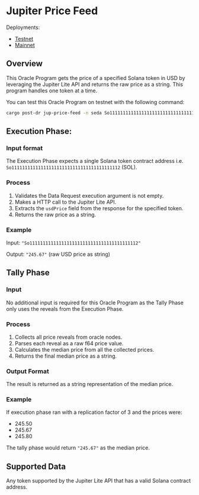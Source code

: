 # Jupiter Price Feed

Deployments:
- [Testnet](https://testnet.explorer.seda.xyz/oracle-programs/6115dbd31500fda073eaf1f8d3a7abff5f2e1e9f434982e7a466e7789dfd3406)
- [Mainnet](https://explorer.seda.xyz/oracle-programs/f7076891e558ff8fc14bfaf4de16f015fd780d279bf2ed2e0f4e915c169c6850)

## Overview

This Oracle Program gets the price of a specified Solana token in USD by leveraging the Jupiter Lite API and returns the raw price as a string. This program handles one token at a time.

You can test this Oracle Program on testnet with the following command:

```sh
cargo post-dr jup-price-feed -n seda So11111111111111111111111111111111111111112 -i 739a91df635cca0bad6fe510ba46737ade9eed81f9b431198889cfd687abc03d
```

## Execution Phase:

### Input format

The Execution Phase expects a single Solana token contract address i.e. `So11111111111111111111111111111111111111112` (SOL).

### Process

1. Validates the Data Request execution argument is not empty.
1. Makes a HTTP call to the Jupiter Lite API.
1. Extracts the `usdPrice` field from the response for the specified token.
1. Returns the raw price as a string.

### Example

Input: `"So11111111111111111111111111111111111111112"`

Output: `"245.67"` (raw USD price as string)

## Tally Phase

### Input

No additional input is required for this Oracle Program as the Tally Phase only uses the reveals from the Execution Phase.

### Process

1. Collects all price reveals from oracle nodes.
1. Parses each reveal as a raw f64 price value.
1. Calculates the median price from all the collected prices.
1. Returns the final median price as a string.

### Output Format

The result is returned as a string representation of the median price.

### Example

If execution phase ran with a replication factor of 3 and the prices were:
- 245.50
- 245.67  
- 245.80

The tally phase would return `"245.67"` as the median price.

## Supported Data

Any token supported by the Jupiter Lite API that has a valid Solana contract address.